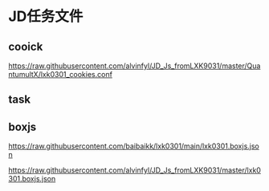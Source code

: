 # JD任务文件
## cooick
https://raw.githubusercontent.com/alvinfyl/JD_Js_fromLXK9031/master/QuantumultX/lxk0301_cookies.conf

## task
<!-- https://raw.githubusercontent.com/alvinfyl/JD_Js_fromLXK9031/master/QuantumultX/lxk0301_gallery.json -->

## boxjs
https://raw.githubusercontent.com/baibaikk/lxk0301/main/lxk0301.boxjs.json

https://raw.githubusercontent.com/alvinfyl/JD_Js_fromLXK9031/master/lxk0301.boxjs.json
